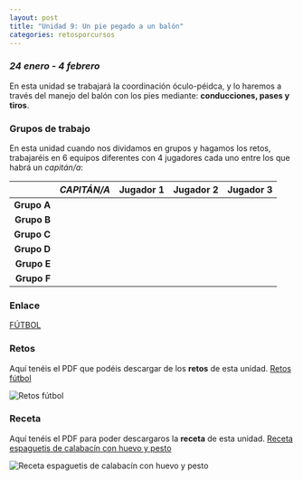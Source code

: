```yaml
---
layout: post
title: "Unidad 9: Un pie pegado a un balón"
categories: retosporcursos
---
```


### *24 enero - 4 febrero*

En esta unidad se trabajará la coordinación óculo-péidca, y lo haremos a través del manejo del balón con los pies mediante: **conducciones, pases y tiros**.

### **Grupos de trabajo**

En esta unidad cuando nos dividamos en grupos y hagamos los retos, trabajaréis en 6 equipos diferentes con 4 jugadores cada uno entre los que habrá un *capitán/a*:

|      |*CAPITÁN/A*|Jugador 1|Jugador 2|Jugador 3|
|-----:|-----:|-----:|-----:|-----:|
|**Grupo A**|      |      |      |      |
|**Grupo B**|      |      |      |      |
|**Grupo C**|      |      |      |      |
|**Grupo D**|      |      |      |      |
|**Grupo E**|      |      |      |      |
|**Grupo F**|      |      |      |      |


### **Enlace** 

[FÚTBOL](https://danieledufis.github.io/futbol/futbol)

### **Retos** 

Aquí tenéis el PDF que podéis descargar de los **retos** de esta unidad.
[Retos fútbol](https://danieledufis.github.io/pdfs/F%C3%BAtbol-retos-4.pdf)

![Retos fútbol](https://danieledufis.github.io/images_text/F%C3%BAtbol-retos-4_page-0001.jpg)

### **Receta** 

Aquí tenéis el PDF para poder descargaros la **receta** de esta unidad.
[Receta espaguetis de calabacín con huevo y pesto](https://danieledufis.github.io/pdfs/Receta-Espaguetis%20de%20Calabacin.pdf)

![Receta espaguetis de calabacín con huevo y pesto](https://danieledufis.github.io/images_text/Receta-Espaguetis%20de%20Calabacin_page-0001.jpg)

[Fútbol]:../../pdfs/F%C3%BAtbol-retos-4.pdf
[Espaguietis de calabacín con huevo y pesto]:../../pdfs/Receta-Espaguetis%20de%20Calabacin.pdf
